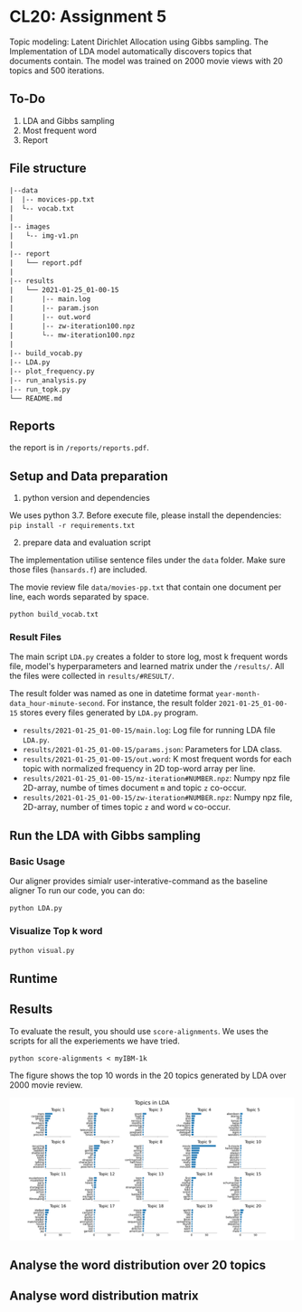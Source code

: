 # CL20: Assignment 5

Topic modeling: Latent Dirichlet Allocation using Gibbs sampling. The Implementation of LDA model 
automatically discovers topics that documents contain. The model was trained on 2000 movie views with 20 topics and 500 iterations.


## To-Do
1. LDA and Gibbs sampling
2. Most frequent word
3. Report 

## File structure 

```
|--data
|  |-- movices-pp.txt
|  └-- vocab.txt
|
|-- images
|   └-- img-v1.pn
|
|-- report
|   └── report.pdf
|
|-- results
|   └── 2021-01-25_01-00-15
|       |-- main.log
|       |-- param.json
|       |-- out.word
|       |-- zw-iteration100.npz
|       └-- mw-iteration100.npz
|
|-- build_vocab.py
|-- LDA.py
|-- plot_frequency.py
|-- run_analysis.py
|-- run_topk.py
└── README.md
```



## Reports

the report is in `/reports/reports.pdf`.

## Setup and Data preparation

1. python version and dependencies 

We uses python 3.7. Before execute file, please install the dependencies:
`pip install -r requirements.txt`

2. prepare data and evaluation script

The implementation utilise sentence files under the `data` folder. 
Make sure those files (`hansards.f`) are included.

The movie review file `data/movies-pp.txt` that contain one document per line, each words separated by space.

```
python build_vocab.txt
```


### Result Files 

The main script `LDA.py` creates a folder to store log, most k frequent words file, model's hyperparameters and 
learned matrix under the `/results/`. All the files were collected in `results/#RESULT/`.

The result folder was named as one in datetime format `year-month-data_hour-minute-second`. For instance, the result
folder `2021-01-25_01-00-15` stores every files generated by `LDA.py` program. 

* `results/2021-01-25_01-00-15/main.log`: Log file for running LDA file `LDA.py`.
* `results/2021-01-25_01-00-15/params.json`: Parameters for LDA class.
* `results/2021-01-25_01-00-15/out.word`: K most frequent words for each topic with normalized frequency in 2D top-word array per line.  
* `results/2021-01-25_01-00-15/mz-iteration#NUMBER.npz`: Numpy npz file 2D-array, numbe of times document `m` and topic `z` co-occur.
* `results/2021-01-25_01-00-15/zw-iteration#NUMBER.npz`: Numpy npz file, 2D-array, number of times topic `z` and word `w` co-occur.

## Run the LDA with Gibbs sampling

### Basic Usage

Our aligner provides simialr user-interative-command as the baseline aligner
To run our code, you can do: 

```
python LDA.py 
```

### Visualize Top k word



```
python visual.py
```

## Runtime

## Results

To evaluate the result, you should use `score-alignments`. We uses the scripts for all the experiements we have tried.

```
python score-alignments < myIBM-1k
```

The figure shows the top 10 words in the 20 topics generated by LDA over 2000 movie review.

![alt text](./images/img-v1.png)


## Analyse the word distribution over 20 topics 

## Analyse word distribution matrix



